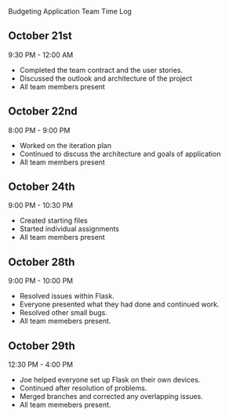 Budgeting Application Team Time Log

October 21st
-----------------------

9:30 PM - 12:00 AM
 - Completed the team contract and the user stories.
 - Discussed the outlook and architecture of the project
 - All team members present

October 22nd
-----------------------

8:00 PM - 9:00 PM
 - Worked on the iteration plan
 - Continued to discuss the architecture and goals of application
 - All team members present

October 24th
-----------------------

9:00 PM - 10:30 PM
 - Created starting files
 - Started individual assignments
 - All team members present

October 28th
-----------------------

9:00 PM - 10:00 PM
 - Resolved issues within Flask. 
 - Everyone presented what they had done and continued work.
 - Resolved other small bugs.
 - All team memebers present.

October 29th
-----------------------

12:30 PM - 4:00 PM
 - Joe helped everyone set up Flask on their own devices.
 - Continued after resolution of problems.
 - Merged branches and corrected any overlapping issues.
 - All team memebers present.
